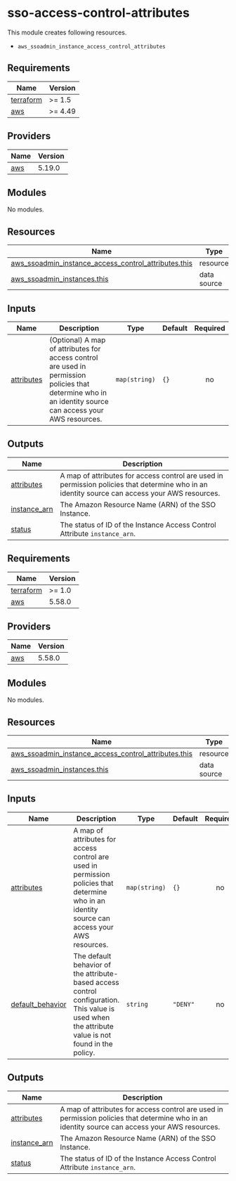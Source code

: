 # sso-access-control-attributes

This module creates following resources.

- `aws_ssoadmin_instance_access_control_attributes`

<!-- BEGINNING OF PRE-COMMIT-TERRAFORM DOCS HOOK -->
## Requirements

| Name | Version |
|------|---------|
| <a name="requirement_terraform"></a> [terraform](#requirement\_terraform) | >= 1.5 |
| <a name="requirement_aws"></a> [aws](#requirement\_aws) | >= 4.49 |

## Providers

| Name | Version |
|------|---------|
| <a name="provider_aws"></a> [aws](#provider\_aws) | 5.19.0 |

## Modules

No modules.

## Resources

| Name | Type |
|------|------|
| [aws_ssoadmin_instance_access_control_attributes.this](https://registry.terraform.io/providers/hashicorp/aws/latest/docs/resources/ssoadmin_instance_access_control_attributes) | resource |
| [aws_ssoadmin_instances.this](https://registry.terraform.io/providers/hashicorp/aws/latest/docs/data-sources/ssoadmin_instances) | data source |

## Inputs

| Name | Description | Type | Default | Required |
|------|-------------|------|---------|:--------:|
| <a name="input_attributes"></a> [attributes](#input\_attributes) | (Optional) A map of attributes for access control are used in permission policies that determine who in an identity source can access your AWS resources. | `map(string)` | `{}` | no |

## Outputs

| Name | Description |
|------|-------------|
| <a name="output_attributes"></a> [attributes](#output\_attributes) | A map of attributes for access control are used in permission policies that determine who in an identity source can access your AWS resources. |
| <a name="output_instance_arn"></a> [instance\_arn](#output\_instance\_arn) | The Amazon Resource Name (ARN) of the SSO Instance. |
| <a name="output_status"></a> [status](#output\_status) | The status of ID of the Instance Access Control Attribute `instance_arn`. |
<!-- END OF PRE-COMMIT-TERRAFORM DOCS HOOK -->

<!-- BEGIN_TF_DOCS -->
## Requirements

| Name | Version |
|------|---------|
| <a name="requirement_terraform"></a> [terraform](#requirement\_terraform) | >= 1.0 |
| <a name="requirement_aws"></a> [aws](#requirement\_aws) | 5.58.0 |

## Providers

| Name | Version |
|------|---------|
| <a name="provider_aws"></a> [aws](#provider\_aws) | 5.58.0 |

## Modules

No modules.

## Resources

| Name | Type |
|------|------|
| [aws_ssoadmin_instance_access_control_attributes.this](https://registry.terraform.io/providers/hashicorp/aws/5.58.0/docs/resources/ssoadmin_instance_access_control_attributes) | resource |
| [aws_ssoadmin_instances.this](https://registry.terraform.io/providers/hashicorp/aws/5.58.0/docs/data-sources/ssoadmin_instances) | data source |

## Inputs

| Name | Description | Type | Default | Required |
|------|-------------|------|---------|:--------:|
| <a name="input_attributes"></a> [attributes](#input\_attributes) | A map of attributes for access control are used in permission policies that determine who in an identity source can access your AWS resources. | `map(string)` | `{}` | no |
| <a name="input_default_behavior"></a> [default\_behavior](#input\_default\_behavior) | The default behavior of the attribute-based access control configuration. This value is used when the attribute value is not found in the policy. | `string` | `"DENY"` | no |

## Outputs

| Name | Description |
|------|-------------|
| <a name="output_attributes"></a> [attributes](#output\_attributes) | A map of attributes for access control are used in permission policies that determine who in an identity source can access your AWS resources. |
| <a name="output_instance_arn"></a> [instance\_arn](#output\_instance\_arn) | The Amazon Resource Name (ARN) of the SSO Instance. |
| <a name="output_status"></a> [status](#output\_status) | The status of ID of the Instance Access Control Attribute `instance_arn`. |
<!-- END_TF_DOCS -->
